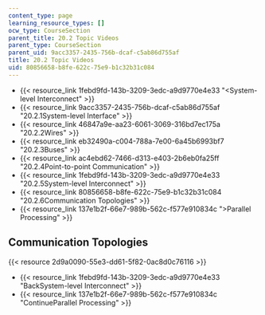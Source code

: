 ```yaml
---
content_type: page
learning_resource_types: []
ocw_type: CourseSection
parent_title: 20.2 Topic Videos
parent_type: CourseSection
parent_uid: 9acc3357-2435-756b-dcaf-c5ab86d755af
title: 20.2 Topic Videos
uid: 80856658-b8fe-622c-75e9-b1c32b31c084
---
```


*   {{< resource_link 1febd9fd-143b-3209-3edc-a9d9770e4e33 "\<System-level Interconnect" >}}
*   {{< resource_link 9acc3357-2435-756b-dcaf-c5ab86d755af "20.2.1System-level Interface" >}}
*   {{< resource_link 46847a9e-aa23-6061-3069-316bd7ec175a "20.2.2Wires" >}}
*   {{< resource_link eb32490a-c004-788a-7e00-6a45b6993bf7 "20.2.3Buses" >}}
*   {{< resource_link ac4ebd62-7466-d313-e403-2b6eb0fa25ff "20.2.4Point-to-point Communication" >}}
*   {{< resource_link 1febd9fd-143b-3209-3edc-a9d9770e4e33 "20.2.5System-level Interconnect" >}}
*   {{< resource_link 80856658-b8fe-622c-75e9-b1c32b31c084 "20.2.6Communication Topologies" >}}
*   {{< resource_link 137e1b2f-66e7-989b-562c-f577e910834c "\>Parallel Processing" >}}

Communication Topologies
------------------------

{{< resource 2d9a0090-55e3-dd61-5f82-0ac8d0c76116 >}}

*   {{< resource_link 1febd9fd-143b-3209-3edc-a9d9770e4e33 "BackSystem-level Interconnect" >}}
*   {{< resource_link 137e1b2f-66e7-989b-562c-f577e910834c "ContinueParallel Processing" >}}